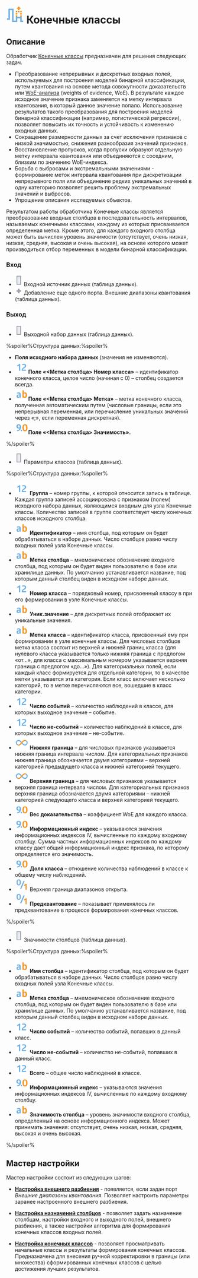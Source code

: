# ![](../../media/app/icons/vendors/coarseclasses.svg) Конечные классы

## Описание

Обработчик [Конечные классы](https://basegroup.ru/deductor/function/algorithm/final-class) предназначен для решения следующих задач.

* Преобразование непрерывных и дискретных входных полей, используемых для построения моделей бинарной классификации, путем квантования на основе метода совокупности доказательств или [WoE-анализа](https://basegroup.ru/deductor/function/algorithm/final-class) (weights of evidence, WoE). В результате каждое исходное значение признака заменяется на метку интервала квантования, в который данное значение попало. Использование результатов такого преобразования для построения моделей бинарной классификации (например, логистической регрессии), позволяет повысить их точность и устойчивость к изменению входных данных.
* Сокращение размерности данных за счет исключения признаков с низкой значимостью, снижения разнообразия значений признаков.
* Восстановление пропусков, когда пропуски образуют отдельную метку интервала квантования или объединяются с соседним, близким по значению WoE-индекса.
* Борьба с выбросами и экстремальными значениями - формирование меток интервала квантования при дискретизации непрерывного поля или объединение редких уникальных значений в одну категорию позволяет решить проблему экстремальных значений и выбросов.
* Упрощение описания исследуемых объектов.

Результатом работы обработчика Конечные классы является преобразование входных столбцов в последовательность интервалов, называемых конечными классами, каждому из которых присваивается определенная метка. Кроме этого, для каждого входного столбца может быть вычислен уровень значимости (отсутствует, очень низкая, низкая, средняя, высокая и очень высокая), на основе которого может производиться отбор переменных в модели бинарной классификации.

### Вход

* ![](../../media/app/icons/ports/table-inactive.svg) Входной источник данных (таблица данных). 
* ![](../../media/app/icons/toolbar-18/add-inactive.svg) Добавление еще одного порта. Внешние диапазоны квантования (таблица данных). 

### Выход

* ![](../../media/app/icons/ports/table-inactive.svg) Выходной набор данных (таблица данных).

%spoiler%Структура данных:%spoiler%

  * **Поля исходного набора данных** (значения не изменяются).
  * ![](../../media/app/icons/datatype-18/datatype-default-02.svg)**Поле «<Метка столбца> Номер класса»** – идентификатор конечного класса, целое число (начиная с 0) – столбец создается всегда.
  * ![](../../media/app/icons/datatype-18/datatype-default-01.svg)**Поле «<Метка столбца> Метка»** – метка конечного класса, полученная автоматическим путем (числовые границы, если это непрерывная переменная, или перечисление уникальных значений через «;», если переменная дискретная).
  * ![](../../media/app/icons/datatype-18/datatype-default-03.svg)**Поле «<Метка столбца> Значимость».**

%/spoiler%


* ![](../../media/app/icons/ports/table-inactive.svg) Параметры классов (таблица данных).

%spoiler%Структура данных:%spoiler%

* ![](../../media/app/icons/datatype-18/datatype-default-02.svg) **Группа** – номер группы, к которой относится запись в таблице. Каждая группа записей ассоциирована с признаком (полем) исходного набора данных, являющимся входным для узла Конечные классы. Количество записей в группе соответствует числу конечных классов исходного столбца.
* ![](../../media/app/icons/datatype-18/datatype-default-01.svg) **Идентификатор** – имя столбца, под которым он будет обрабатываться в наборе данных. Число столбцов равно числу входных полей узла Конечные классы.
* ![](../../media/app/icons/datatype-18/datatype-default-01.svg) **Метка столбца** – мнемоническое обозначение входного столбца, под которым он будет виден пользователю в базе или хранилище данных. По умолчанию устанавливается название, под которым данный столбец виден в исходном наборе данных.
* ![](../../media/app/icons/datatype-18/datatype-default-02.svg) **Номер класса** – порядковый номер, присвоенный классу в при его формировании в узле Конечные классы.
* ![](../../media/app/icons/datatype-18/datatype-default-01.svg) **Уник.значение** – для дискретных полей отображает их уникальные значения.
* ![](../../media/app/icons/datatype-18/datatype-default-01.svg) **Метка класса** – идентификатор класса, присвоенный ему при формировании в узле конечные классы. Для числовых столбцов метка класса состоит из верхней и нижней границ класса (для нулевого класса указывается только нижняя граница с предлогом «от…», для класса с максимальным номером указывается верхняя граница с предлогом «до…»). Для категориальных полей, если каждый класс формируется для отдельной категории, то в качестве метки указывается эта категория. Если класс включает несколько категорий, то в метке перечисляются все, вошедшие в класс категории.
* ![](../../media/app/icons/datatype-18/datatype-default-02.svg) **Число событий** – количество наблюдений в классе, для которых выходное значение – событие.
* ![](../../media/app/icons/datatype-18/datatype-default-02.svg) **Число не-событий** – количество наблюдений в классе, для которых выходное значение – не-событие.
* ![](../../media/app/icons/datatype-18/datatype-default-06.svg) **Нижняя граница** – для числовых признаков указывается нижняя граница интервала числом. Для категориальных признаков нижняя граница обозначается двумя категориями – верхней категорией предыдущего класса и нижней категорией текущего.
* ![](../../media/app/icons/datatype-18/datatype-default-06.svg) **Верхняя граница** – для числовых признаков указывается верхняя граница интервала числом. Для категориальных признаков верхняя граница обозначается двумя категориями – нижней категорией следующего класса и верхней категорией текущего.
* ![](../../media/app/icons/datatype-18/datatype-default-03.svg) **Вес доказательства** – коэффициент WoE для каждого класса.
* ![](../../media/app/icons/datatype-18/datatype-default-03.svg) **Информационный индекс** – указываются значения информационных индексов IV, вычисленные по каждому входному столбцу. Сумма частных информационных индексов по каждому классу дает общий информационный индекс признака, по которому определяется его значимость.
* ![](../../media/app/icons/datatype-18/datatype-default-03.svg) **Доля класса** – отношение количества наблюдений в классе к общему числу наблюдений.
* ![](../../media/app/icons/datatype-18/datatype-default-04.svg) Верхняя граница диапазонов открыта.
* ![](../../media/app/icons/datatype-18/datatype-default-04.svg) **Предквантование** – показывает применялось ли предквантование в процессе формирования конечных классов.

%/spoiler%

* ![](../../media/app/icons/ports/table-inactive.svg) Значимости столбцов (таблица данных).

%spoiler%Структура данных:%spoiler%

* ![](../../media/app/icons/datatype-18/datatype-default-01.svg) **Имя столбца** – идентификатор столбца, под которым он будет обрабатываться в наборе данных. Число столбцов равно числу входных полей узла Конечные классы.
* ![](../../media/app/icons/datatype-18/datatype-default-01.svg) **Метка столбца** – мнемоническое обозначение входного столбца, под которым он будет виден пользователю в базе или хранилище данных. По умолчанию устанавливается название, под которым данный столбец виден в исходном наборе данных.
* ![](../../media/app/icons/datatype-18/datatype-default-02.svg) **Число событий** – количество событий, попавших в данный класс.
* ![](../../media/app/icons/datatype-18/datatype-default-02.svg) **Число не-событий** – количество не-событий, попавших в данный класс.
* ![](../../media/app/icons/datatype-18/datatype-default-02.svg) **Всего** – общее число наблюдений в классе.
* ![](../../media/app/icons/datatype-18/datatype-default-03.svg) **Информационный индекс** – указываются значения информационных индексов IV, вычисленные по каждому входному столбцу.
* ![](../../media/app/icons/datatype-18/datatype-default-01.svg) **Значимость столбца** – уровень значимости входного столбца, определенный на основе информационного индекса. Может принимать значения: отсутствует, очень низкая, низкая, средняя, высокая и очень высокая.

%/spoiler%

## Мастер настройки

Мастер настройки состоит из следующих шагов:

* **[Настройка внешнего разбиения](./fine-classes/configuring-an-external-partition.md)** - появляется, если задан порт *Внешние диапазоны квантования*. Позволяет настроить параметры заранее настроенного внешнего разбиения.

* **[Настройка назначений столбцов](./fine-classes/configure-column-assignments.md)** - позволяет задать назначение столбцам, настройки входного и выходного полей, внешнего разбиения, а также настройки алгоритма для формирования конечных классов входных полей.

* **[Настройка конечных классов](./fine-classes/configuring-the-finite-classes.md)** - позволяет просматривать начальные классы и результаты формирования конечных классов. Предназначена для внесения ручной корректировки в границы (или множества) сформированных конечных классов с целью достижения лучших результатов.
